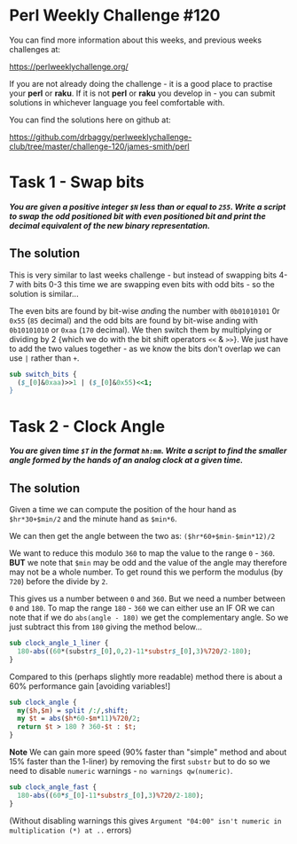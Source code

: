 # Perl Weekly Challenge #120

You can find more information about this weeks, and previous weeks challenges at:

  https://perlweeklychallenge.org/

If you are not already doing the challenge - it is a good place to practise your
**perl** or **raku**. If it is not **perl** or **raku** you develop in - you can
submit solutions in whichever language you feel comfortable with.

You can find the solutions here on github at:

https://github.com/drbaggy/perlweeklychallenge-club/tree/master/challenge-120/james-smith/perl

# Task 1 - Swap bits

***You are given a positive integer `$N` less than or equal to `255`. Write a script to swap the odd positioned bit with even positioned bit and print the decimal equivalent of the new binary representation.***

## The solution

This is very similar to last weeks challenge - but instead of swapping bits 4-7 with bits 0-3 this time we are swapping even bits with odd bits - so the solution is similar...

The even bits are found by bit-wise *and*ing the number with `0b01010101` 0r `0x55` (`85` decimal) and the odd bits are found by bit-wise anding with `0b10101010` or `0xaa` (`170` decimal). We then switch them by multiplying or dividing by 2 {which we do with the bit shift operators `<<` & `>>`}. We just have to add the two values together - as we know the bits don't overlap we can use `|` rather than `+`.

```perl
sub switch_bits {
  ($_[0]&0xaa)>>1 | ($_[0]&0x55)<<1;
}
```

# Task 2 - Clock Angle

***You are given time `$T` in the format `hh:mm`. Write a script to find the smaller angle formed by the hands of an analog clock at a given time.***

## The solution

Given a time we can compute the position of the hour hand as `$hr*30+$min/2` and the minute hand as `$min*6`.

We can then get the angle between the two as: `($hr*60+$min-$min*12)/2`

We want to reduce this modulo `360` to map the value to the range `0` - `360`. **BUT** we note that `$min` may be odd and the value of the angle may therefore may not be a whole number. To get round this we perform the modulus (by `720`) before the divide by `2`.

This gives us a number between `0` and `360`. But we need a number between `0` and `180`. To map the range `180` - `360` we can either use an IF OR we can note that if we
do `abs(angle - 180)` we get the complementary angle. So we just subtract this from `180` giving the method below...

```perl
sub clock_angle_1_liner {
  180-abs((60*(substr$_[0],0,2)-11*substr$_[0],3)%720/2-180);
}
```

Compared to this (perhaps slightly more readable) method there is about a 60% performance gain [avoiding variables!]
```perl
sub clock_angle {
  my($h,$m) = split /:/,shift;
  my $t = abs($h*60-$m*11)%720/2;
  return $t > 180 ? 360-$t : $t;
}
```

**Note** We can gain more speed (90% faster than "simple" method and about 15% faster than the 1-liner) by removing the first `substr` but to do so we need to disable `numeric` warnings - `no warnings qw(numeric)`.

```perl
sub clock_angle_fast {
  180-abs((60*$_[0]-11*substr$_[0],3)%720/2-180);
}
```

(Without disabling warnings this gives `Argument "04:00" isn't numeric in multiplication (*) at ..` errors)
